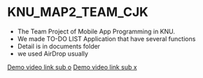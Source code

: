 # KNU_MAP2_TEAM_CJK

* The Team Project of Mobile App Programming in KNU.
* We made TO-DO LIST Application that have several functions
* Detail is in documents folder
* we used AirDrop usually

[Demo video link sub o](https://www.youtube.com/watch?v=HwGwGcdnCYE)
[Demo video link sub x](https://www.youtube.com/watch?v=Dbi9qGVQ-3s&feature=youtu.be)
